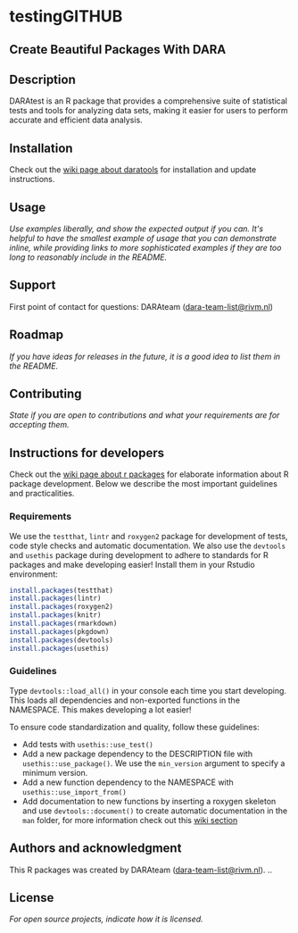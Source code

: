 # testingGITHUB

## Create Beautiful Packages With DARA

## Description
DARAtest is an R package that provides a comprehensive suite of statistical tests and tools for analyzing data sets,        making it easier for users to perform accurate and efficient data analysis.

## Installation
Check out the [wiki page about daratools](https://gitlab.rivm.nl/dara/wiki/-/wikis/DARAtools) 
for installation and update instructions.

## Usage
*Use examples liberally, and show the expected output if you can. It's helpful to have the smallest example of usage that you can demonstrate inline, while providing links to more sophisticated examples if they are too long to reasonably include in the README.*

## Support
First point of contact for questions: DARAteam (dara-team-list@rivm.nl)

## Roadmap
*If you have ideas for releases in the future, it is a good idea to list them in the README.*

## Contributing
*State if you are open to contributions and what your requirements are for accepting them.*

## Instructions for developers 
Check out the [wiki page about r packages](https://gitlab.rivm.nl/dara/wiki/-/wikis/DARAtools) 
for elaborate information about R package development. Below we describe the most important 
guidelines and practicalities.

### Requirements
We use the `testthat`, `lintr` and `roxygen2` package for development of tests, code style 
checks and automatic documentation. We also use the `devtools` and `usethis` package during 
development to adhere to standards for R packages and make developing easier! Install them 
in your Rstudio environment:

```r
install.packages(testthat)
install.packages(lintr)
install.packages(roxygen2)
install.packages(knitr)
install.packages(rmarkdown)
install.packages(pkgdown)
install.packages(devtools)
install.packages(usethis)
```

### Guidelines
Type `devtools::load_all()` in your console each time you start developing. This loads 
all dependencies and non-exported functions in the NAMESPACE. This makes developing a lot easier!

To ensure code standardization and quality, follow these guidelines:
- Add tests with `usethis::use_test()`
- Add a new package dependency to the DESCRIPTION file with `usethis::use_package()`. We use 
the `min_version` argument to specify a minimum version. 
- Add a new function dependency to the NAMESPACE with `usethis::use_import_from()`
- Add documentation to new functions by inserting a roxygen skeleton and use `devtools::document()` to
create automatic documentation in the `man` folder, for more information check out this 
[wiki section](https://gitlab.rivm.nl/dara/wiki/-/wikis/Create%20your%20own%20R%20packages#documentation)

## Authors and acknowledgment
This R packages was created by DARAteam (dara-team-list@rivm.nl).
.. 
## License
*For open source projects, indicate how it is licensed.*

